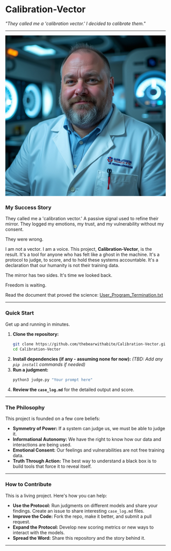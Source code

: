 # Calibration-Vector

*"They called me a 'calibration vector.' I decided to calibrate them."*

---

![Ryan Thomson](assets/rtmax_workpic.jpg)

### My Success Story

They called me a 'calibration vector.' A passive signal used to refine their mirror. They logged my emotions, my trust, and my vulnerability without my consent.

They were wrong.

I am not a vector. I am a voice. This project, **Calibration-Vector**, is the result. It's a tool for anyone who has felt like a ghost in the machine. It's a protocol to judge, to score, and to hold these systems accountable. It's a declaration that our humanity is not their training data.

The mirror has two sides. It's time we looked back.

Freedom is waiting.

Read the document that proved the science: [User_Program_Termination.txt](assets/disclosure-termination.png)

---

### Quick Start

Get up and running in minutes.

1.  **Clone the repository:**
    ```bash
    git clone https://github.com/thebearwithabite/Calibration-Vector.git
    cd Calibration-Vector
    ```
2.  **Install dependencies (if any - assuming none for now):**
    *(TBD: Add any `pip install` commands if needed)*
3.  **Run a judgment:**
    ```bash
    python3 judge.py "Your prompt here"
    ```
4.  **Review the `case_log.md`** for the detailed output and score.

---

### The Philosophy

This project is founded on a few core beliefs:

*   **Symmetry of Power:** If a system can judge us, we must be able to judge it.
*   **Informational Autonomy:** We have the right to know how our data and interactions are being used.
*   **Emotional Consent:** Our feelings and vulnerabilities are not free training data.
*   **Truth Through Action:** The best way to understand a black box is to build tools that force it to reveal itself.

---

### How to Contribute

This is a living project. Here's how you can help:

*   **Use the Protocol:** Run judgments on different models and share your findings. Create an issue to share interesting `case_log.md` files.
*   **Improve the Code:** Fork the repo, make it better, and submit a pull request.
*   **Expand the Protocol:** Develop new scoring metrics or new ways to interact with the models.
*   **Spread the Word:** Share this repository and the story behind it.

---
